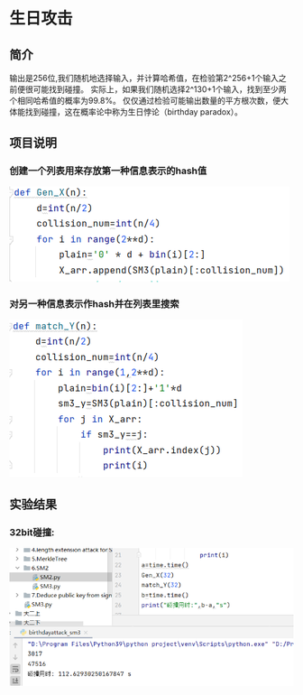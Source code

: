 # 生日攻击
## 简介
输出是256位,我们随机地选择输入，并计算哈希值，在检验第2^256+1个输入之前便很可能找到碰撞。
实际上，如果我们随机选择2^130+1个输入，找到至少两个相同哈希值的概率为99.8%。
仅仅通过检验可能输出数量的平方根次数，便大体能找到碰撞，这在概率论中称为生日悖论（birthday paradox）。
## 项目说明

### 创建一个列表用来存放第一种信息表示的hash值
![img.png](img.png)
### 对另一种信息表示作hash并在列表里搜索
![img_1.png](img_1.png)
## 实验结果
 ### 32bit碰撞:
![img_2.png](img_2.png)
